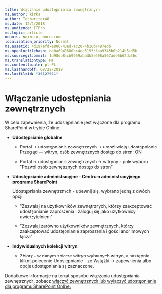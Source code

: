 ```yaml
---
title: Włączanie udostępniania zewnętrznych
ms.author: kirks
author: Techwriter40
ms.date: 12/4/2018
ms.audience: ITPro
ms.topic: article
ROBOTS: NOINDEX, NOFOLLOW
localization_priority: Normal
ms.assetid: 4d197afd-e806-40ad-ac20-4b10bc497edb
ms.openlocfilehash: de0a6940680bc4ec5193c8aa9345b0b214b5fd5b
ms.sourcegitcommit: 1d98db8acb9959aba3b5e308a567ade6b62da56c
ms.translationtype: MT
ms.contentlocale: pl-PL
ms.lasthandoff: 08/22/2019
ms.locfileid: "36527661"
---
```

# <a name="enable-external-sharing"></a>Włączanie udostępniania zewnętrznych

 W celu zapewnienia, że udostępnianie jest włączone dla programu SharePoint w trybie Online:
  
- **Udostępnianie globalne**
    
  - Portal -\> udostępniania zewnętrznych -\> umożliwiają udostępnianie Przegląd — witryn, osób zewnętrznych dostęp do stron: ON
    
  - Portal -\> udostępniania zewnętrznych -\> witryny - pole wyboru "Pozwól osób zewnętrznych dostęp do stron"
    
- **Udostępnianie administracyjne - Centrum administracyjnego programu SharePoint**
    
    Udostępniania zewnętrznych - upewnij się, wybrano jedną z dwóch opcji:
    
  - "Zezwalaj na użytkowników zewnętrznych, którzy zaakceptować udostępnianie zaproszenia i zaloguj się jako użytkownicy uwierzytelnieni"
    
  - "Zezwalaj zarówno użytkowników zewnętrznych, którzy zaakceptować udostępnianie zaproszenia i gości anonimowych łącza"
    
- **Indywidualnych kolekcji witryn**
    
  - Zbiory - w danym zbiorze witryn wybranych witryn, a następnie kliknij polecenie Udostępnianie - ze Wstążki -\> zapewnienia albo opcje udostępniania są zaznaczone.
    
Dodatkowe informacje na temat sposobu włączania udostępniania zewnętrznych, zobacz [włączyć zewnętrznych lub wyłączyć udostępnianie dla programu SharePoint Online.](https://go.microsoft.com/fwlink/?linkid=2047681&amp;clcid=0x409)
  

